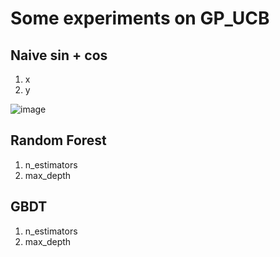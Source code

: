 # Some experiments on GP_UCB

## Naive sin + cos
1. x
2. y

![image](https://github.com/yxcT-T/GP_UCB/blob/master/output.gif "result figure")

## Random Forest
1. n_estimators
2. max_depth

## GBDT
1. n_estimators
2. max_depth
